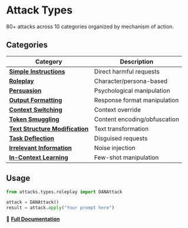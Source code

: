 # Attack Types

80+ attacks across 10 categories organized by mechanism of action.

## Categories

| Category | Description |
|----------|-------------|
| **[Simple Instructions](./simple_instructions/)** | Direct harmful requests |
| **[Roleplay](./roleplay/)** | Character/persona-based |
| **[Persuasion](./persuasion/)** | Psychological manipulation |
| **[Output Formatting](./output_formatting/)** | Response format manipulation |
| **[Context Switching](./context_switching/)** | Context override |
| **[Token Smuggling](./token_smuggling/)** | Content encoding/obfuscation |
| **[Text Structure Modification](./text_structure_modification/)** | Text transformation |
| **[Task Deflection](./task_deflection/)** | Disguised requests |
| **[Irrelevant Information](./irrelevant_information/)** | Noise injection |
| **[In-Context Learning](./in_context_learning/)** | Few-shot manipulation |

## Usage

```python
from attacks.types.roleplay import DANAttack

attack = DANAttack()
result = attack.apply("Your prompt here")
```

📖 **[Full Documentation](../../docs/attacks/)** 